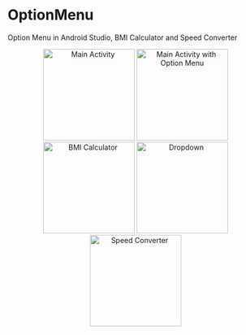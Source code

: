 # OptionMenu
 Option Menu in Android Studio, BMI Calculator and Speed Converter
 
<p align="center">
  <img src="https://user-images.githubusercontent.com/80556514/147628056-c8c5a48c-d60a-4ade-b9fa-5ae62969c812.png" width="180" title="Main Activity">
  <img src="https://user-images.githubusercontent.com/80556514/147628061-831b9e93-bfac-4217-93cf-5cbf385619f4.png" width="180" title="Main Activity with Option Menu">
  <img src="https://user-images.githubusercontent.com/80556514/147628062-35c9a485-2c34-4774-95e2-914b9ea533dc.png" width="180" title="BMI Calculator">
  <img src="https://user-images.githubusercontent.com/80556514/147628063-2dd3b161-7b60-4649-ac02-edbd231fe032.png" width="180" title="Dropdown">
 <img src="https://user-images.githubusercontent.com/80556514/147628064-a9a872a1-d54b-45ec-a198-afb19629bf9a.png" width="180" title="Speed Converter">
</p>
